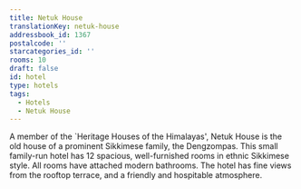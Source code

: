 ```yaml
---
title: Netuk House
translationKey: netuk-house
addressbook_id: 1367
postalcode: ''
starcategories_id: ''
rooms: 10
draft: false
id: hotel
type: hotels
tags:
  - Hotels
  - Netuk House
---
```

A member of the `Heritage Houses of the Himalayas', Netuk House is the old house of a prominent Sikkimese family, the Dengzompas. This small family-run hotel has 12 spacious, well-furnished rooms in ethnic Sikkimese style. All rooms have attached modern bathrooms. The hotel has fine views from the rooftop terrace, and a friendly and hospitable atmosphere.